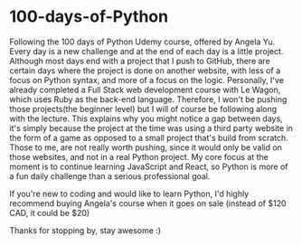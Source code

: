 # 100-days-of-Python

Following the 100 days of Python Udemy course, offered by Angela Yu. Every day is a new challenge and at the end of each day is a little project.
Although most days end with a project that I push to GitHub, there are certain days where the project is done on another website, with less of a focus on Python syntax, and more of a focus on the logic.
Personally, I've already completed a Full Stack web development course with Le Wagon, which uses Ruby as the back-end language.
Therefore, I won't be pushing those projects(the beginner level) but I will of course be following along with the lecture.
This explains why you might notice a gap between days, it's simply because the project at the time was using a third party website in the form of a game as opposed to a small project that's build from scratch. Those to me, are not really worth pushing, since it would only be valid on those websites, and not in a real Python project.
My core focus at the moment is to continue learning JavaScript and React, so Python is more of a fun daily challenge than a serious professional goal.

If you're new to coding and would like to learn Python, I'd highly recommend buying Angela's course when it goes on sale (instead of $120 CAD, it could be \$20)

Thanks for stopping by, stay awesome :)
